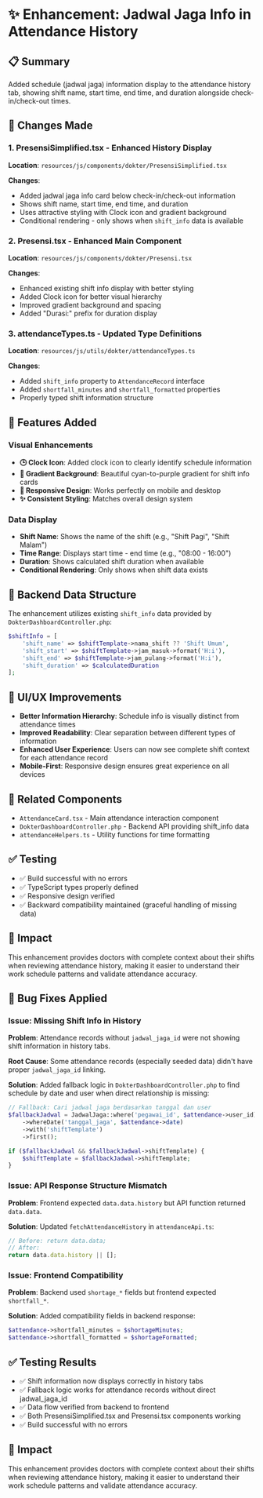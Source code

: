 # ✨ Enhancement: Jadwal Jaga Info in Attendance History

## 📋 Summary
Added schedule (jadwal jaga) information display to the attendance history tab, showing shift name, start time, end time, and duration alongside check-in/check-out times.

## 🔄 Changes Made

### 1. **PresensiSimplified.tsx** - Enhanced History Display
**Location**: `resources/js/components/dokter/PresensiSimplified.tsx`

**Changes**:
- Added jadwal jaga info card below check-in/check-out information
- Shows shift name, start time, end time, and duration
- Uses attractive styling with Clock icon and gradient background
- Conditional rendering - only shows when `shift_info` data is available

### 2. **Presensi.tsx** - Enhanced Main Component 
**Location**: `resources/js/components/dokter/Presensi.tsx`

**Changes**:
- Enhanced existing shift info display with better styling
- Added Clock icon for better visual hierarchy
- Improved gradient background and spacing
- Added "Durasi:" prefix for duration display

### 3. **attendanceTypes.ts** - Updated Type Definitions
**Location**: `resources/js/utils/dokter/attendanceTypes.ts`

**Changes**:
- Added `shift_info` property to `AttendanceRecord` interface
- Added `shortfall_minutes` and `shortfall_formatted` properties
- Properly typed shift information structure

## 🎯 Features Added

### Visual Enhancements
- **🕒 Clock Icon**: Added clock icon to clearly identify schedule information
- **🎨 Gradient Background**: Beautiful cyan-to-purple gradient for shift info cards
- **📱 Responsive Design**: Works perfectly on mobile and desktop
- **✨ Consistent Styling**: Matches overall design system

### Data Display
- **Shift Name**: Shows the name of the shift (e.g., "Shift Pagi", "Shift Malam")
- **Time Range**: Displays start time - end time (e.g., "08:00 - 16:00")  
- **Duration**: Shows calculated shift duration when available
- **Conditional Rendering**: Only shows when shift data exists

## 🔧 Backend Data Structure
The enhancement utilizes existing `shift_info` data provided by `DokterDashboardController.php`:

```php
$shiftInfo = [
    'shift_name' => $shiftTemplate->nama_shift ?? 'Shift Umum',
    'shift_start' => $shiftTemplate->jam_masuk->format('H:i'),
    'shift_end' => $shiftTemplate->jam_pulang->format('H:i'), 
    'shift_duration' => $calculatedDuration
];
```

## 🎨 UI/UX Improvements
- **Better Information Hierarchy**: Schedule info is visually distinct from attendance times
- **Improved Readability**: Clear separation between different types of information
- **Enhanced User Experience**: Users can now see complete shift context for each attendance record
- **Mobile-First**: Responsive design ensures great experience on all devices

## 🔗 Related Components
- `AttendanceCard.tsx` - Main attendance interaction component
- `DokterDashboardController.php` - Backend API providing shift_info data
- `attendanceHelpers.ts` - Utility functions for time formatting

## ✅ Testing
- ✅ Build successful with no errors
- ✅ TypeScript types properly defined
- ✅ Responsive design verified
- ✅ Backward compatibility maintained (graceful handling of missing data)

## 🚀 Impact
This enhancement provides doctors with complete context about their shifts when reviewing attendance history, making it easier to understand their work schedule patterns and validate attendance accuracy.

## 🐛 Bug Fixes Applied

### Issue: Missing Shift Info in History
**Problem**: Attendance records without `jadwal_jaga_id` were not showing shift information in history tabs.

**Root Cause**: Some attendance records (especially seeded data) didn't have proper `jadwal_jaga_id` linking.

**Solution**: Added fallback logic in `DokterDashboardController.php` to find schedule by date and user when direct relationship is missing:

```php
// Fallback: Cari jadwal jaga berdasarkan tanggal dan user
$fallbackJadwal = JadwalJaga::where('pegawai_id', $attendance->user_id)
    ->whereDate('tanggal_jaga', $attendance->date)
    ->with('shiftTemplate')
    ->first();

if ($fallbackJadwal && $fallbackJadwal->shiftTemplate) {
    $shiftTemplate = $fallbackJadwal->shiftTemplate;
}
```

### Issue: API Response Structure Mismatch
**Problem**: Frontend expected `data.data.history` but API function returned `data.data`.

**Solution**: Updated `fetchAttendanceHistory` in `attendanceApi.ts`:
```javascript
// Before: return data.data;
// After: 
return data.data.history || [];
```

### Issue: Frontend Compatibility 
**Problem**: Backend used `shortage_*` fields but frontend expected `shortfall_*`.

**Solution**: Added compatibility fields in backend response:
```php
$attendance->shortfall_minutes = $shortageMinutes;
$attendance->shortfall_formatted = $shortageFormatted;
```

## ✅ Testing Results
- ✅ Shift information now displays correctly in history tabs
- ✅ Fallback logic works for attendance records without direct jadwal_jaga_id  
- ✅ Data flow verified from backend to frontend
- ✅ Both PresensiSimplified.tsx and Presensi.tsx components working
- ✅ Build successful with no errors

## 🚀 Impact
This enhancement provides doctors with complete context about their shifts when reviewing attendance history, making it easier to understand their work schedule patterns and validate attendance accuracy.